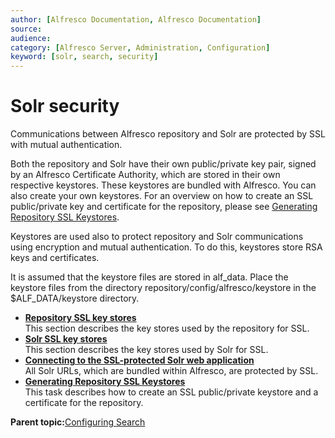 ```yaml
---
author: [Alfresco Documentation, Alfresco Documentation]
source: 
audience: 
category: [Alfresco Server, Administration, Configuration]
keyword: [solr, search, security]
---
```


# Solr security

Communications between Alfresco repository and Solr are protected by SSL with mutual authentication.

Both the repository and Solr have their own public/private key pair, signed by an Alfresco Certificate Authority, which are stored in their own respective keystores. These keystores are bundled with Alfresco. You can also create your own keystores. For an overview on how to create an SSL public/private key and certificate for the repository, please see [Generating Repository SSL Keystores](../tasks/generate-repo-ssl-keystore.md).

Keystores are used also to protect repository and Solr communications using encryption and mutual authentication. To do this, keystores store RSA keys and certificates.

It is assumed that the keystore files are stored in alf\_data. Place the keystore files from the directory repository/config/alfresco/keystore in the $ALF\_DATA/keystore directory.

-   **[Repository SSL key stores](../concepts/solr-repo-SSL-keystores.md)**  
This section describes the key stores used by the repository for SSL.
-   **[Solr SSL key stores](../concepts/solr-SSL-keystores.md)**  
This section describes the key stores used by Solr for SSL.
-   **[Connecting to the SSL-protected Solr web application](../tasks/ssl-protect-solrwebapp.md)**  
All Solr URLs, which are bundled within Alfresco, are protected by SSL.
-   **[Generating Repository SSL Keystores](../tasks/generate-repo-ssl-keystore.md)**  
This task describes how to create an SSL public/private keystore and a certificate for the repository.

**Parent topic:**[Configuring Search](../concepts/solr-home.md)


